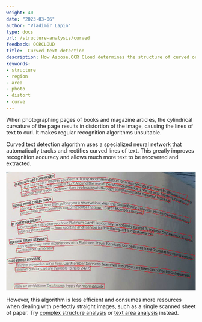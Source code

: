 ```yaml
---
weight: 40
date: "2023-03-06"
author: "Vladimir Lapin"
type: docs
url: /structure-analysis/curved
feedback: OCRCLOUD
title:  Curved text detection
description: How Aspose.OCR Cloud determines the structure of curved or distorted pages.
keywords:
- structure
- region
- area
- photo
- distort
- curve
---
```


When photographing pages of books and magazine articles, the cylindrical curvature of the page results in distortion of the image, causing the lines of text to curl. It makes regular recognition algorithms unsuitable.

Curved text detection algorithm uses a specialized neural network that automatically tracks and rectifies curved lines of text. This greatly improves recognition accuracy and allows much more text to be recovered and extracted.

![Detecting and rectifying curved lines of text](curved_text.png)

However, this algorithm is less efficient and consumes more resources when dealing with perfectly straight images, such as a single scanned sheet of paper. Try [complex structure analysis](/ocr/structure-analysis/complex/) or [text area analysis](/ocr/structure-analysis/text/) instead.
